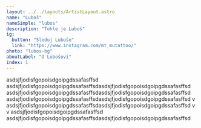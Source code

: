 ```yaml
---
layout: ../../layouts/ArtistLayout.astro
name: "Luboš"
nameSimple: "lubos"
description: "Tohle je Luboš"
ig:
  button: "Sleduj Luboše"
  link: "https://www.instagram.com/mt_mutattoo/"
photo: "lubos-bg"
aboutLabel: "O Lubošovi"
index: 1
---
```


asdsjfjodisfgopoisdgoipgdssafasffsd
asdsjfjodisfgopoisdgoipgdssafasffsdasdsjfjodisfgopoisdgoipgdssafasffsd
asdsjfjodisfgopoisdgoipgdssafasffsdasdsjfjodisfgopoisdgoipgdssafasffsd
asdsjfjodisfgopoisdgoipgdssafasffsdasdsjfjodisfgopoisdgoipgdssafasffsd
v
asdsjfjodisfgopoisdgoipgdssafasffsdasdsjfjodisfgopoisdgoipgdssafasffsd
v
v
asdsjfjodisfgopoisdgoipgdssafasffsd
asdsjfjodisfgopoisdgoipgdssafasffsdasdsjfjodisfgopoisdgoipgdssafasffsd